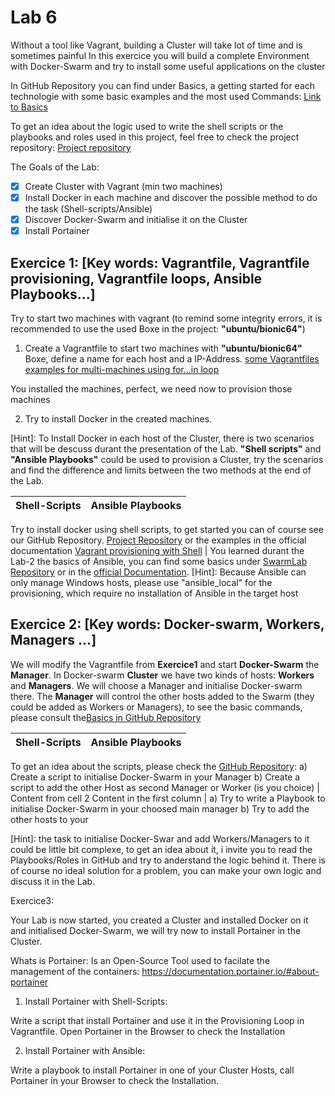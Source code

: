 # Lab 6

Without a tool like Vagrant, building a Cluster will take lot of time and is sometimes painful
In this exercice you will build a complete Environment with Docker-Swarm and try to install some useful applications on the cluster

In GitHub Repository you can find under Basics, a getting started for each technologie with some basic examples and the most used Commands:
[Link to Basics](https://github.com/jennerwein/swarmlab/tree/master/basics)

To get an idea about the logic used to write the shell scripts or the playbooks and roles used in this project, feel free to check the project repository: 
[Project repository](https://github.com/jennerwein/swarmlab)

The Goals of the Lab:

- [x] Create Cluster with Vagrant (min two machines)
- [x] Install Docker in each machine and discover the possible method to do the task (Shell-scripts/Ansible)
- [x] Discover Docker-Swarm and initialise it on the Cluster 
- [x] Install Portainer

## Exercice 1: [Key words: Vagrantfile, Vagrantfile provisioning, Vagrantfile loops, Ansible Playbooks...]

Try to start two machines with vagrant (to remind some integrity errors, it is recommended to use the used Boxe in the project: **"ubuntu/bionic64"**)

1. Create a Vagrantfile to start two machines with **"ubuntu/bionic64"** Boxe, define a name for each host and a IP-Address.
[some Vagrantfiles examples for multi-machines using for...in loop](https://www.vagrantup.com/docs/vagrantfile/tips)

You installed the machines, perfect, we need now to provision those machines

2. Try to install Docker in the created machines. 

[Hint]: To Install Docker in each host of the Cluster, there is two scenarios that  will be descuss durant the presentation of the Lab. **"Shell scripts"** and **"Ansible Playbooks"** could be used to provision a Cluster, try the scenarios and find the difference and limits between the two methods at the end of the Lab.


Shell-Scripts | Ansible Playbooks
------------ | -------------
Try to install docker using shell scripts, to get started you can of course see our GitHub Repository. [Project Repository](https://github.com/jennerwein/swarmlab/tree/master/swarm_shell_prov) or the examples in the official documentation 
[Vagrant provisioning with Shell](https://www.vagrantup.com/docs/provisioning/shell) | You learned durant the Lab-2 the basics of Ansible, you can find some basics under [SwarmLab Repository](https://github.com/jennerwein/swarmlab/tree/master/basics) or in the [official Documentation](https://docs.ansible.com/ansible/latest/user_guide/intro_getting_started.html).
[Hint]: Because Ansible can only manage Windows hosts, please use "ansible_local" for the provisioning, which require no installation of Ansible in the target host
 
## Exercice 2: [Key words: Docker-swarm, Workers, Managers ...]

We will modify the Vagrantfile from **Exercice1** and start **Docker-Swarm** the **Manager**.
In Docker-swarm **Cluster** we have two kinds of hosts: **Workers** and **Managers**. We will choose a Manager and initialise Docker-swarm there.
The **Manager** will control the other hosts added to the Swarm (they could 
be added as Workers or Managers), to see the basic commands, please consult the[Basics in GitHub Repository](https://github.com/jennerwein/swarmlab/tree/master/basics)


Shell-Scripts | Ansible Playbooks
------------ | -------------
To get an idea about the scripts, please check the [GitHub Repository](https://github.com/jennerwein/swarmlab/tree/master/swarm_shell_prov/provision): 
			a) Create a script to initialise Docker-Swarm in your Manager 
			b) Create a script to add the other Host as second Manager or Worker (is you choice) | Content from cell 2
Content in the first column | a) Try to write a Playbook to initialise Docker-Swarm in your choosed main manager
			b) Try to add the other hosts to your 
 

  [Hint]: the task to initialise Docker-Swar and add Workers/Managers to it could be little bit complexe, to get an idea about it, i invite you to read the Playbooks/Roles in GitHub and try to anderstand the logic behind it. 
There is of course no ideal solution for a problem, you can make your own logic and discuss it in the Lab.




Exercice3:   

Your Lab is now started, you created a Cluster and installed Docker on it and initialised Docker-Swarm, we will try now to install Portainer in the Cluster.

Whats is Portainer: Is an Open-Source Tool used to facilate the management of the containers: https://documentation.portainer.io/#about-portainer

1) Install Portainer with Shell-Scripts:

Write a script that install Portainer and use it in the Provisioning Loop in Vagrantfile. Open Portainer in the Browser to check the Installation 

2) Install Portainer with Ansible:

Write a playbook to install Portainer in one of your Cluster Hosts, call Portainer in your Browser to check the Installation.